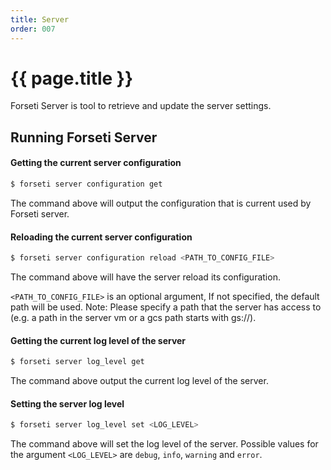 ```yaml
---
title: Server
order: 007
---
```


# {{ page.title }}

Forseti Server is tool to retrieve and update the server settings.

## Running Forseti Server

#### Getting the current server configuration

```bash
$ forseti server configuration get 
```

The command above will output the configuration that is current used by Forseti server.

#### Reloading the current server configuration

```bash
$ forseti server configuration reload <PATH_TO_CONFIG_FILE> 
```

The command above will have the server reload its configuration.
 
`<PATH_TO_CONFIG_FILE>` is an optional argument, If not specified, 
the default path will be used. Note: Please specify a path that the server has
access to (e.g. a path in  the server vm or a gcs path starts with gs://).

#### Getting the current log level of the server

```bash
$ forseti server log_level get
```

The command above output the current log level of the server.

#### Setting the server log level

```bash
$ forseti server log_level set <LOG_LEVEL>
```

The command above will set the log level of the server.
Possible values for the argument `<LOG_LEVEL>` are `debug`, `info`, `warning` and `error`.
